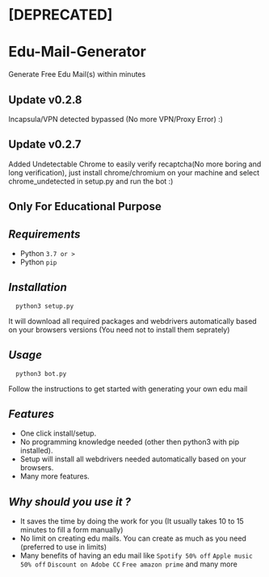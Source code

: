 # [DEPRECATED]

# Edu-Mail-Generator
Generate Free Edu Mail(s) within minutes

## Update v0.2.8 ##
Incapsula/VPN detected bypassed (No more VPN/Proxy Error) :)

## Update v0.2.7 ##
Added Undetectable Chrome to easily verify recaptcha(No more boring and long verification), just install chrome/chromium on your machine and select chrome_undetected in setup.py and run the bot :)

## Only For Educational Purpose ##
## ***Requirements***

- Python `3.7 or >`
- Python `pip`

## ***Installation***

	  python3 setup.py
It will download all required packages and webdrivers automatically based on your browsers versions (You need not to install them seprately)

## ***Usage***

	  python3 bot.py
Follow the instructions to get started with generating your own edu mail

## ***Features***

- One click install/setup.
- No programming knowledge needed (other then python3 with pip installed).
- Setup will install all webdrivers needed automatically based on your browsers.
- Many more features.

## ***Why should you use it ?***

- It saves the time by doing the work for you (It usually takes 10 to 15 minutes to fill a form manually)
- No limit on creating edu mails. You can create as much as you need (preferred to use in limits)
- Many benefits of having an edu mail like `Spotify 50% off` `Apple music 50% off` `Discount on Adobe CC` `Free amazon prime` and many more
